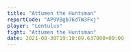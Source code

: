 ```yaml
---
title: "Attumen the Huntsman"
reportCode: "AP9VBgb76dTW3Fxj"
player: "Lentulus"
fight: "Attumen the Huntsman"
date: 2021-08-30T19:10:09.637000+00:00
---
```

